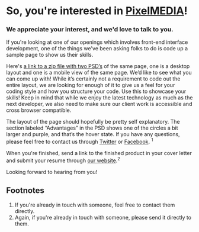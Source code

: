 # So, you're interested in [PixelMEDIA](http://www.pixelmedia.com/)! 

### We appreciate your interest, and we'd love to talk to you.



If you're looking at one of our openings which involves front-end interface development, one of the things we've been asking folks to do is code up a sample page to show us their skills. 


Here's [a link to a zip file with two PSD’s](https://dl.dropboxusercontent.com/u/24980173/Dev%20Test.zip) of the same page, one is a desktop layout and one is a mobile view of the same page. We’d like to see what you can come up with! While it’s certainly not a requirement to code out the entire layout, we are looking for enough of it to give us a feel for your coding style and how you structure your code. Use this to showcase your skills! Keep in mind that while we enjoy the latest technology as much as the next developer, we also need to make sure our client work is accessible and cross browser compatible. 


The layout of the page should hopefully be pretty self explanatory. The section labeled “Advantages” in the PSD shows one of the circles a bit larger and purple, and that’s the hover state. 
If you have any questions, please feel free to contact us through [Twitter](http://twitter.com/pixelmedia) or  [Facebook](http://facebook.com/pixelmediafb). <sup>1</sup>

When you're finished, send a link to the finished product in your cover letter and submit your resume through [our website](http://www.pixelmedia.com/careers).<sup>2</sup>

Looking forward to hearing from you!


Footnotes
-----------------
1. If you're already in touch with someone, feel free to contact them directly.
2.  Again, if you're already in touch with someone, please send it directly to them. 
